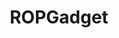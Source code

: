 ---
title: "ROPGadget"
description: "This tool lets you search your gadgets on your binaries to facilitate your ROP exploitation. ROPgadget supports ELF/PE/Mach-O/Raw formats on x86, x64, ARM, ARM64, PowerPC, SPARC, MIPS, RISC-V 64, and RISC-V Compressed architectures."
platforms: ["linux", "windows"]
categories: ["Rev", "Pwn"]
tags: ["debugging", "binary-analysis", "reverse-engineering", "exploit-development"]
url: "https://github.com/JonathanSalwan/ROPgadget"
documentation: "https://github.com/JonathanSalwan/ROPgadget"
---